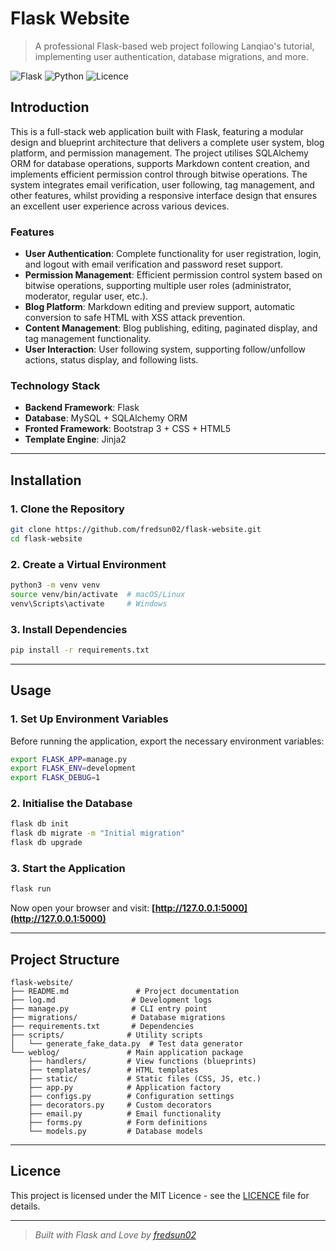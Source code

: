 # Flask Website

> A professional Flask-based web project following Lanqiao's tutorial, implementing user authentication, database migrations, and more.

![Flask](https://img.shields.io/badge/Flask-2.0.3-blue) ![Python](https://img.shields.io/badge/Python-3.11-yellow) ![Licence](https://img.shields.io/badge/Licence-MIT-green)

## Introduction
This is a full-stack web application built with Flask, featuring a modular design and blueprint architecture that delivers a complete user system, blog platform, and permission management. The project utilises SQLAlchemy ORM for database operations, supports Markdown content creation, and implements efficient permission control through bitwise operations. The system integrates email verification, user following, tag management, and other features, whilst providing a responsive interface design that ensures an excellent user experience across various devices.

### Features
- **User Authentication**: Complete functionality for user registration, login, and logout with email verification and password reset support.
- **Permission Management**: Efficient permission control system based on bitwise operations, supporting multiple user roles (administrator, moderator, regular user, etc.).
- **Blog Platform**: Markdown editing and preview support, automatic conversion to safe HTML with XSS attack prevention. 
- **Content Management**: Blog publishing, editing, paginated display, and tag management functionality.
- **User Interaction**: User following system, supporting follow/unfollow actions, status display, and following lists.

### Technology Stack
- **Backend Framework**: Flask
- **Database**: MySQL + SQLAlchemy ORM
- **Fronted Framework**: Bootstrap 3 + CSS + HTML5
- **Template Engine**: Jinja2

---

## Installation
### 1. Clone the Repository
```sh
git clone https://github.com/fredsun02/flask-website.git
cd flask-website
```

### 2. Create a Virtual Environment
```sh
python3 -m venv venv
source venv/bin/activate  # macOS/Linux
venv\Scripts\activate     # Windows
```

### 3. Install Dependencies
```sh
pip install -r requirements.txt
```

---

## Usage
### 1. Set Up Environment Variables
Before running the application, export the necessary environment variables:
```sh
export FLASK_APP=manage.py
export FLASK_ENV=development
export FLASK_DEBUG=1
```

### 2. Initialise the Database
```sh
flask db init
flask db migrate -m "Initial migration"
flask db upgrade
```

### 3. Start the Application
```sh
flask run
```
Now open your browser and visit: **[http://127.0.0.1:5000](http://127.0.0.1:5000)**

---

## Project Structure
```
flask-website/
├── README.md               # Project documentation
├── log.md                 # Development logs
├── manage.py              # CLI entry point
├── migrations/            # Database migrations
├── requirements.txt       # Dependencies
├── scripts/              # Utility scripts
│   └── generate_fake_data.py  # Test data generator
└── weblog/               # Main application package
    ├── handlers/         # View functions (blueprints)
    ├── templates/        # HTML templates
    ├── static/           # Static files (CSS, JS, etc.)
    ├── app.py            # Application factory
    ├── configs.py        # Configuration settings
    ├── decorators.py     # Custom decorators 
    ├── email.py          # Email functionality
    ├── forms.py          # Form definitions
    └── models.py         # Database models
```
---

## Licence
This project is licensed under the MIT Licence - see the [LICENCE](LICENCE) file for details.

---

> *Built with Flask and Love by [fredsun02](https://github.com/fredsun02)*

